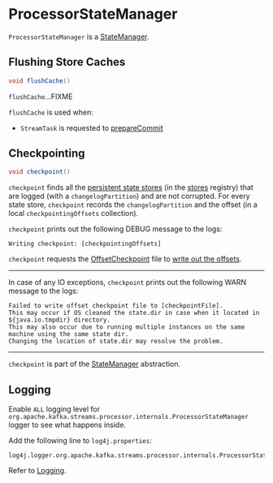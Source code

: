 # ProcessorStateManager

`ProcessorStateManager` is a [StateManager](StateManager.md).

## <span id="flushCache"> Flushing Store Caches

```java
void flushCache()
```

`flushCache`...FIXME

`flushCache` is used when:

* `StreamTask` is requested to [prepareCommit](StreamTask.md#prepareCommit)

## <span id="checkpoint"> Checkpointing

```java
void checkpoint()
```

`checkpoint` finds all the [persistent state stores](StateStore.md#persistent) (in the [stores](#stores) registry) that are logged (with a `changelogPartition`) and are not corrupted. For every state store, `checkpoint` records the `changelogPartition` and the offset (in a local `checkpointingOffsets` collection).

`checkpoint` prints out the following DEBUG message to the logs:

```text
Writing checkpoint: [checkpointingOffsets]
```

`checkpoint` requests the [OffsetCheckpoint](#checkpointFile) file to [write out the offsets](../state/OffsetCheckpoint.md#write).

---

In case of any IO exceptions, `checkpoint` prints out the following WARN message to the logs:

```text
Failed to write offset checkpoint file to [checkpointFile].
This may occur if OS cleaned the state.dir in case when it located in ${java.io.tmpdir} directory.
This may also occur due to running multiple instances on the same machine using the same state dir.
Changing the location of state.dir may resolve the problem.
```

---

`checkpoint` is part of the [StateManager](StateManager.md#checkpoint) abstraction.

## Logging

Enable `ALL` logging level for `org.apache.kafka.streams.processor.internals.ProcessorStateManager` logger to see what happens inside.

Add the following line to `log4j.properties`:

```text
log4j.logger.org.apache.kafka.streams.processor.internals.ProcessorStateManager=ALL
```

Refer to [Logging](../logging.md).
